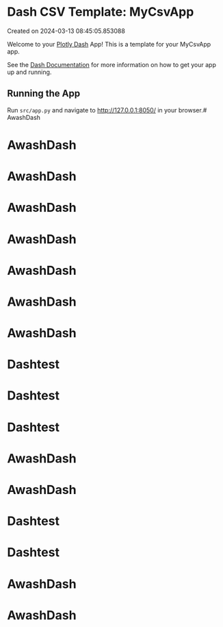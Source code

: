# Dash CSV Template: MyCsvApp

Created on 2024-03-13 08:45:05.853088

Welcome to your [Plotly Dash](https://plotly.com/dash/) App! This is a template for your MyCsvApp app.

See the [Dash Documentation](https://dash.plotly.com/introduction) for more information on how to get your app up and running.

## Running the App

Run `src/app.py` and navigate to http://127.0.0.1:8050/ in your browser.# AwashDash
# AwashDash
# AwashDash
# AwashDash
# AwashDash
# AwashDash
# AwashDash
# AwashDash
# Dashtest
# Dashtest
# Dashtest
# AwashDash
# AwashDash
# Dashtest
# Dashtest
# AwashDash
# AwashDash
